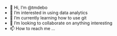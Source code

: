 - 👋 Hi, I’m @tmdebo
- 👀 I’m interested in using data analytics
- 🌱 I’m currently learning how to use git
- 💞️ I’m looking to collaborate on anything interesting
- 📫 How to reach me ...

<!---
tmdebo/tmdebo is a ✨ special ✨ repository because its `README.md` (this file) appears on your GitHub profile.
You can click the Preview link to take a look at your changes.
--->
